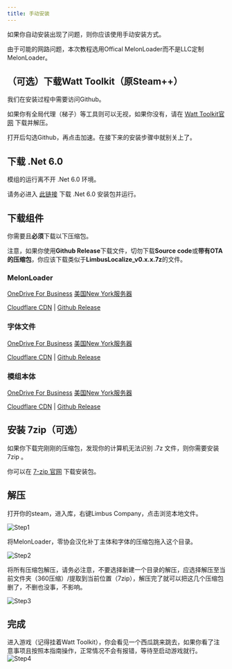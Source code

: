 ```yaml
---
title: 手动安装
---
```

如果你自动安装出现了问题，则你应该使用手动安装方式。

由于可能的网路问题，本次教程选用Offical MelonLoader而不是LLC定制MelonLoader。

## （可选）下载Watt Toolkit（原Steam++）
我们在安装过程中需要访问Github。

如果你有全局代理（梯子）等工具则可以无视，如果你没有，请在 [Watt Toolkit官网](https://steampp.net/) 下载并解压。

打开后勾选Github，再点击加速。在接下来的安装步骤中就别关上了。

## 下载 .Net 6.0
模组的运行离不开 .Net 6.0 环境。

请务必进入 [此链接](https://download.visualstudio.microsoft.com/download/pr/4a725ea4-cd2c-4383-9b63-263156d5f042/d973777b32563272b85617105a06d272/dotnet-sdk-6.0.406-win-x64.exe) 下载 .Net 6.0 安装包并运行。

## 下载组件
你需要且**必须**下载以下压缩包。

注意，如果你使用**Github Release**下载文件，切勿下载**Source code**或**带有OTA的压缩包**，你应该下载类似于**LimbusLocalize_v0.x.x.7z**的文件。

### MelonLoader
<a href="https://dl.determination.top/files/MelonLoader.x64.zip" class="buttonDownload">OneDrive For Business</a> <a href="https://llc.determination.top/files/MelonLoader.x64.zip" class="buttonDownload">美国New York服务器</a>

[Cloudflare CDN](https://limbus.determination.top/files/MelonLoader.x64.zip) | [Github Release](https://github.com/LavaGang/MelonLoader/releases/latest)

### 字体文件
<a href="https://dl.determination.top/files/tmpchinesefont.7z" class="buttonDownload">OneDrive For Business</a> <a href="https://llc.determination.top/files/tmpchinesefont.7z" class="buttonDownload">美国New York服务器</a>

[Cloudflare CDN](https://limbus.determination.top/files/tmpchinesefont.7z) | [Github Release](https://github.com/LocalizeLimbusCompany/LLC_ChineseFontAsset/releases/latest)

### 模组本体
<a href="https://dl.determination.top/files/LimbusLocalize_FullPack.7z" class="buttonDownload">OneDrive For Business</a> <a href="https://llc.determination.top/files/LimbusLocalize_FullPack.7z" class="buttonDownload">美国New York服务器</a>

[Cloudflare CDN](https://limbus.determination.top/files/LimbusLocalize_FullPack.7z) | [Github Release](https://github.com/LocalizeLimbusCompany/LocalizeLimbusCompany/releases/latest)

## 安装 7zip（可选）
如果你下载完刚刚的压缩包，发现你的计算机无法识别 .7z 文件，则你需要安装 7zip 。

你可以在 [7-zip 官网](https://7-zip.org/a/7z2301-x64.exe) 下载安装包。

## 解压
打开你的steam，进入库，右键Limbus Company，点击浏览本地文件。

![Step1](/img/page/install-step1.webp)

将MelonLoader，零协会汉化补丁主体和字体的压缩包拖入这个目录。

![Step2](/img/page/install-step2.webp)

将所有压缩包解压，请务必注意，不要选择新建一个目录的解压，应选择解压至当前文件夹（360压缩）/提取到当前位置（7zip），解压完了就可以把这几个压缩包删了，不删也没事，不影响。

![Step3](/img/page/install-step3.webp)

## 完成
进入游戏（记得挂着Watt Toolkit），你会看见一个西瓜跳来跳去，如果你看了注意事项且按照本指南操作，正常情况不会有报错，等待至启动游戏就行。
![Step4](/img/page/install-step4.webp)
